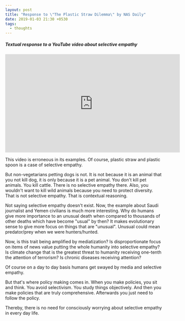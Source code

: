 ```yaml
---
layout: post
title: "Response to \"The Plastic Straw Dilemma\" by NAS Daily"
date: 2019-01-03 21:30 +0530
tags:
  - thoughts
---
```


##### Textual response to a YouTube video about selective empathy #####

<iframe class="youtube-embed" width="560" height="315" src="https://www.youtube.com/embed/Knb-xfBcBeg" frameborder="0" allow="accelerometer; autoplay; encrypted-media; gyroscope; picture-in-picture" allowfullscreen></iframe>

This video is erroneous in its examples.
Of course, plastic straw and plastic spoon is a case of selective empathy.

But non-vegetarians petting dogs is not. It is not because it is an animal that you not kill dog, it is only because it is a pet animal. You don't kill pet animals. You kill cattle. There is no selective empathy there. Also, you wouldn't want to kill wild animals because you need to protect diversity. That is not selective empathy. That is contextual reasoning.

Not saying selective empathy doesn't exist.
Now, the example about Saudi journalist and Yemen civilians is much more interesting.
Why do humans give more importance to an unusual death when compared to thousands of other deaths which have become "usual" by then? 
It makes evolutionary sense to give more focus on things that are "unusual". Unusual could mean predator/prey when we were hunters/hunted.

Now, is this trait being amplified by mediatization? Is disproportionate focus on items of news value putting the whole humanity into selective empathy? 
Is climate change that is the greatest threat to humanity receiving one-tenth the attention of terrorism? Is chronic diseases receiving attention?

Of course on a day to day basis humans get swayed by media and selective empathy.

But that's where policy making comes in. When you make policies, you sit and think. You avoid selectivism. You study things objectively. And then you make policies that are truly comprehensive. Afterwards you just need to follow the policy.

Thereby, there is no need for consciously worrying about selective empathy in every day life.
